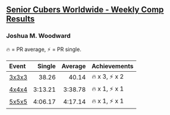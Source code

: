<style>table {white-space: nowrap;}</style>

## [Senior Cubers Worldwide - Weekly Comp Results](/scw-comp/results/)
### Joshua M. Woodward

<span style="white-space: nowrap;">🔥 = PR average</span>, <span style="white-space: nowrap;">⚡ = PR single</span>.

| Event | Single | Average | Achievements|
| :-- | --: | --: | :-- |
| [3x3x3](333.md) | 38.26 | 40.14 | 🔥 x 3, ⚡ x 2 |
| [4x4x4](444.md) | 3:13.21 | 3:38.78 | 🔥 x 1, ⚡ x 1 |
| [5x5x5](555.md) | 4:06.17 | 4:17.14 | 🔥 x 1, ⚡ x 1 |

<!-- Global site tag (gtag.js) - Google Analytics -->
<script async src="https://www.googletagmanager.com/gtag/js?id=UA-86348435-3"></script>
<script>window.dataLayer = window.dataLayer || []; function gtag() {dataLayer.push(arguments);} gtag('js', new Date()); gtag('config', 'UA-86348435-3');</script>
